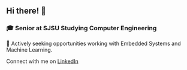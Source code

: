 ## Hi there! 👋

### 🎓 Senior at SJSU Studying Computer Engineering
🔭 Actively seeking opportunities working with Embedded Systems and Machine Learning.

Connect with me on [LinkedIn](https://www.linkedin.com/in/harini-16-anand/)


<!--
**merlinMorgan16/merlinMorgan16** is a ✨ _special_ ✨ repository because its `README.md` (this file) appears on your GitHub profile.

Here are some ideas to get you started:

- 🔭 I’m currently working on ...
- 🌱 I’m currently learning ...
- 👯 I’m looking to collaborate on ...
- 🤔 I’m looking for help with ...
- 💬 Ask me about ...
- 📫 How to reach me: ...
- 😄 Pronouns: ...
- ⚡ Fun fact: ...

# Hello, I'm [Your Name] 👋

I'm a college student passionate about [Your Major/Field] with a strong interest in [specific interests or areas]. Here, you'll find a collection of my projects, contributions, and more.

## About Me

- 🎓 Studying [Your Major/Field] at [Your University].
- 💼 Actively seeking internships and opportunities in [Your Area of Interest].
- 🌱 Continuously learning and exploring new technologies and concepts.
- 🤝 Open to collaboration and eager to contribute to exciting projects.

## What I'm Working On

- 🚀 Currently working on [a project or personal goal].
- 🌐 Exploring [a new technology or framework] to broaden my skillset.
- 📚 Learning [a specific subject or language] to deepen my knowledge.

## Projects

Here are some of the projects I'm proud of:

1. [Project Name](Link to Project): A brief description of the project, its purpose, and your role.
2. [Project Name](Link to Project): Another project you'd like to showcase.
3. [Project Name](Link to Project): Highlight any personal or collaborative projects.

## Skills

- 🔧 [Skill 1]: Brief description of your proficiency.
- 🔧 [Skill 2]: Mention another skill or technology you're skilled in.
- 🔧 [Skill 3]: Highlight additional skills relevant to your field.

## Connect with Me

- 📫 Feel free to [email me](mailto:youremail@example.com).
- 💼 Connect with me on [LinkedIn](https://www.linkedin.com/in/yourprofile).
- 🌐 Check out my [personal website](https://yourwebsite.com) for more details.

## Let's Collaborate

I'm always open to new opportunities, collaborations, and connecting with fellow developers and students. If you have an exciting project or opportunity in mind, don't hesitate to reach out! 

Thanks for visiting, and let's build something amazing together! 🚀

-->
